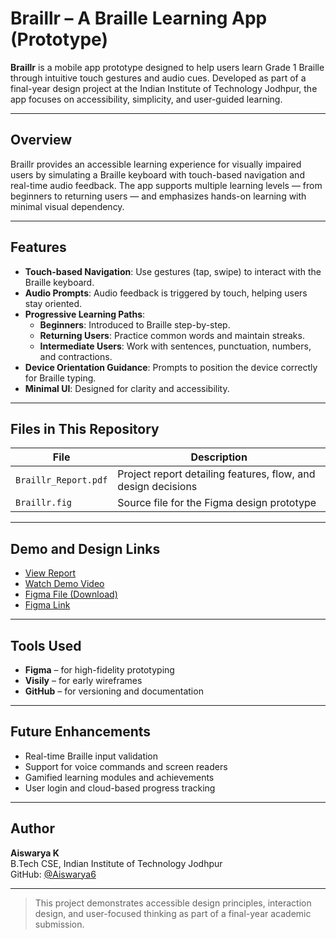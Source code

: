 # Braillr – A Braille Learning App (Prototype)

**Braillr** is a mobile app prototype designed to help users learn Grade 1 Braille through intuitive touch gestures and audio cues. Developed as part of a final-year design project at the Indian Institute of Technology Jodhpur, the app focuses on accessibility, simplicity, and user-guided learning.

---

## Overview

Braillr provides an accessible learning experience for visually impaired users by simulating a Braille keyboard with touch-based navigation and real-time audio feedback. The app supports multiple learning levels — from beginners to returning users — and emphasizes hands-on learning with minimal visual dependency.

---

## Features

- **Touch-based Navigation**: Use gestures (tap, swipe) to interact with the Braille keyboard.
- **Audio Prompts**: Audio feedback is triggered by touch, helping users stay oriented.
- **Progressive Learning Paths**:
  - **Beginners**: Introduced to Braille step-by-step.
  - **Returning Users**: Practice common words and maintain streaks.
  - **Intermediate Users**: Work with sentences, punctuation, numbers, and contractions.
- **Device Orientation Guidance**: Prompts to position the device correctly for Braille typing.
- **Minimal UI**: Designed for clarity and accessibility.

---

## Files in This Repository

| File                  | Description                                          |
|-----------------------|------------------------------------------------------|
| `Braillr_Report.pdf`  | Project report detailing features, flow, and design decisions |
| `Braillr.fig`         | Source file for the Figma design prototype           |

---

## Demo and Design Links

- [View Report](./Braillr_Report.pdf)  
- [Watch Demo Video](https://drive.google.com/file/d/1Zejt5tj_T0dIw8ehp7IdUOYOjRnFoYxF/view?usp=sharing)  
- [Figma File (Download)](./Braillr.fig)
- [Figma Link](https://www.figma.com/design/zB4dSUtR3KkP5VtlFySIW2/Braillr?t=8FA3leNm3zJonwlY-1)

---

## Tools Used

- **Figma** – for high-fidelity prototyping
- **Visily** – for early wireframes
- **GitHub** – for versioning and documentation

---

## Future Enhancements

- Real-time Braille input validation
- Support for voice commands and screen readers
- Gamified learning modules and achievements
- User login and cloud-based progress tracking

---

## Author

**Aiswarya K**  
B.Tech CSE,
Indian Institute of Technology Jodhpur  
GitHub: [@Aiswarya6](https://github.com/Aiswarya6)

---

> This project demonstrates accessible design principles, interaction design, and user-focused thinking as part of a final-year academic submission.
